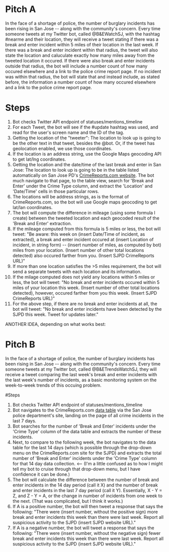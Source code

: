 # Pitch A
In the face of a shortage of police, the number of burglary incidents has been rising in San Jose -- along with the community's concern. Every time someone tweets at my Twitter bot, called @B&EWatchSJ, with the hashtag #nearme and their location, they will receive a tweet stating if there was a break and enter incident within 5 miles of their location in the last week. If there was a break and enter incident within that radius, the tweet will also state the location and caluculate exactly how many miles away from the tweeted location it occured. If there were also break and enter incidents outside that radius, the bot will include a number count of how many occured elsewhere and a link to the police crime report page. If no incident was within that radius, the bot will state that and instead include, as stated before, the information a number count of how many occured elsewhere and a link to the police crime report page.

# Steps

1. Bot checks Twitter API endpoint of statuses/mentions_timeline
2. For each Tweet, the bot will see if the #update hashtag was used, and read for the user's screen name and the ID of the tag.
3. Getting the location of the "tweeter": The location to look up is going to be the other text in that tweet, besides the @bot. Or, if the tweet has geolocation enabled, we use those coordinates.
4. If the location is an address string, use the Google Maps geocoding API to get lat/lng coordinates.
5. Getting the location and the date/time of the last break and enter in San Jose: The location to look up is going to be in the table listed automatically on San Jose PD's [CrimeReports.com website](https://www.crimereports.com/services/crimedata/crime_list.html/2015-04-17/2015-04-24/149,150,170,104,100,98,97,148,103,101,99/37.335445086117204/37.311897269383024/-121.87400838501026/-121.9104864276128/0/false?limit=false). The bot much navigate to that page, to the table view, search for 'Break and Enter' under the Crime Type column, and extract the 'Location' and 'Date/Time' cells in those particular rows.
6. The locations will be address strings, as is the format of CrimeReports.com, so the bot will use Google maps geocoding to get lat/lan coordinates.
7. The bot will compute the difference in mileage (using some formula I create) between the tweeted location and each geocoded result of the 'Break and Enter' extraction. 
8. If the mileage computed from this formula is 5 miles or less, the bot will tweet: "Be aware: this week on (insert Date/Time of incident, as extracted), a break and enter incident occured at (insert Location of incident, in string form) -- (insert number of miles, as computed by bot) miles from your location. (Insert number of other total locations detected) also occured farther from you. (Insert SJPD CrimeReports URL)"
9. If more than one location satisfies the >5 miles requirement, the bot will send a separate tweets with each location and its information.
10. If the milage computed does not yield any locations within 5 miles or less, the bot will tweet: "No break and enter incidents occured within 5 miles of your location this week. (Insert number of other total locations detected), however, occured farther from you this week. (Insert SJPD CrimeReports URL)"
11. For the above step, if there are no break and enter incidents at all, the bot will tweet: "No break and enter incidents have been detected by the SJPD this week. Tweet for updates later."

ANOTHER IDEA, depending on what works best:

# Pitch B
In the face of a shortage of police, the number of burglary incidents has been rising in San Jose -- along with the community's concern. Every time someone tweets at my Twitter bot, called @B&ETrendsWatchSJ, they will receive a tweet comparing the last week's break and enter incidents with the last week's number of incidents, as a basic monitoring system on the week-to-week trends of this occuing problem. 

#Steps
1. Bot checks Twitter API endpoint of statuses/mentions_timeline
2. Bot navigates to the CrimeReports.com [data table](https://www.crimereports.com/services/crimedata/crime_list.html/2015-04-17/2015-04-24/149,150,170,104,100,98,97,148,103,101,99/37.335445086117204/37.311897269383024/-121.87400838501026/-121.9104864276128/0/false?limit=false) via the San Jose police department's site, landing on the page of all crime incidents in the last 7 days.  
3. Bot searches for the number of 'Break and Enter' incidents under the 'Crime Type' column of the data table and extracts the number of these incidents. 
4. Next, to compare to the following week, the bot navigates to the data table for the last 14 days (which is possible through the drop-down menu on the CrimeReports.com site for the SJPD) and extracts the total number of 'Break and Enter' incidents under the 'Crime Type' column for that 14 day data collection. <-- (I'm a little confused as to how I might tell my bot to cruise through that drop-down menu, but I have confidence it can be done.)
5. The bot will calculate the difference between the number of break and enter incidents in the 14 day period (call it X) and the number of break and enter incidents in the last 7 day period (call it Y). Essentially, X - Y = Z, and Z - Y = A, or the change in number of incidents from one week to the next. (That was complicated, but I think it works.)
6. If A is a positive number, the bot will then tweet a response that says the following: "There were (insert number, without the positive sign) more break and enter incidents this week than there were last week. Report all suspicious activity to the SJPD (insert SJPD website URL)."
7. If A is a negative number, the bot will tweet a response that says the following: "There were (insert number, without the negative sign) fewer break and enter incidents this week than there were last week. Report all suspicious activity to the SJPD (insert SJPD website URL)." 

